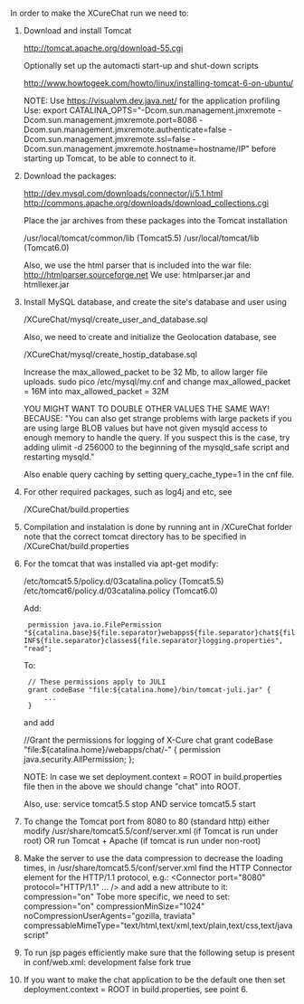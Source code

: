 In order to make the XCureChat run we need to:

1. Download and install Tomcat

    http://tomcat.apache.org/download-55.cgi

   Optionally set up the automacti start-up and shut-down scripts

    http://www.howtogeek.com/howto/linux/installing-tomcat-6-on-ubuntu/

   NOTE: Use https://visualvm.dev.java.net/ for the application profiling
   Use: export CATALINA_OPTS="-Dcom.sun.management.jmxremote
                              -Dcom.sun.management.jmxremote.port=8086
                              -Dcom.sun.management.jmxremote.authenticate=false
                              -Dcom.sun.management.jmxremote.ssl=false
                              -Dcom.sun.management.jmxremote.hostname=hostname/IP"
   before starting up Tomcat, to be able to connect to it.

2. Download the packages:

    http://dev.mysql.com/downloads/connector/j/5.1.html
    http://commons.apache.org/downloads/download_collections.cgi

   Place the jar archives from these packages into the Tomcat installation

    /usr/local/tomcat/common/lib (Tomcat5.5)
    /usr/local/tomcat/lib (Tomcat6.0)
	
    Also, we use the html parser that is included into the war file:
    http://htmlparser.sourceforge.net
    We use: htmlparser.jar and htmllexer.jar
	
3. Install MySQL database, and create the site's database and user using
    
    /XCureChat/mysql/create_user_and_database.sql
    
   Also, we need to create and initialize the Geolocation database, see

    /XCureChat/mysql/create_hostip_database.sql

   Increase the max_allowed_packet to be 32 Mb, to allow larger file uploads.
   		sudo pico /etc/mysql/my.cnf
   and change 
		max_allowed_packet = 16M
   into 
		max_allowed_packet = 32M
	
   YOU MIGHT WANT TO DOUBLE OTHER VALUES THE SAME WAY!
   BECAUSE: "You can also get strange problems with large packets if you are using
   large BLOB values but have not given mysqld access to enough memory to handle
   the query. If you suspect this is the case, try adding ulimit -d 256000 to the
   beginning of the mysqld_safe script and restarting mysqld."
   
   Also enable query caching by setting
        query_cache_type=1
   in the cnf file.

4. For other required packages, such as log4j and etc, see

    /XCureChat/build.properties
    
5. Compilation and instalation is done by running ant in /XCureChat forlder note that
   the correct tomcat directory has to be specified in /XCureChat/build.properties

6. For the tomcat that was installed via apt-get modify:

    /etc/tomcat5.5/policy.d/03catalina.policy (Tomcat5.5)
    /etc/tomcat6/policy.d/03catalina.policy (Tomcat6.0)

    Add:
    
        permission java.io.FilePermission "${catalina.base}${file.separator}webapps${file.separator}chat${file.separator}WEB-INF${file.separator}classes${file.separator}logging.properties", "read";
    
    To:
    
        // These permissions apply to JULI
        grant codeBase "file:${catalina.home}/bin/tomcat-juli.jar" {
            ...
        }
    
    and add
        
    //Grant the permissions for logging of X-Cure chat
    grant codeBase "file:${catalina.home}/webapps/chat/-" {
            permission java.security.AllPermission;
    };

    NOTE: In case we set deployment.context = ROOT in build.properties
    file then in the above we should change "chat" into ROOT.
    
    Also, use:
        service tomcat5.5 stop
    AND
        service tomcat5.5 start

7. To change the Tomcat port from 8080 to 80 (standard http) either modify
        /usr/share/tomcat5.5/conf/server.xml (if Tomcat is run under root)
    OR
        run Tomcat + Apache (if tomcat is run under non-root)

8. Make the server to use the data compression to decrease the loading times, in
		/usr/share/tomcat5.5/conf/server.xml
   find the HTTP Connector element for the HTTP/1.1 protocol, e.g.:
		<Connector port="8080" protocol="HTTP/1.1" ... />
   and add a new attribute to it: 
		compression="on"
   Tobe more specific, we need to set:
        compression="on"
        compressionMinSize="1024"
        noCompressionUserAgents="gozilla, traviata"
        compressableMimeType="text/html,text/xml,text/plain,text/css,text/javascript"

9. To run jsp pages efficiently make sure that the following setup
   is present in conf/web.xml:
        <init-param>
            <param-name>development</param-name>
            <param-value>false</param-value>
        </init-param>
        <init-param>
            <param-name>fork</param-name>
            <param-value>true</param-value>
        </init-param>

10. If you want to make the chat application to be the default one then 
    set deployment.context = ROOT in build.properties, see point 6.

